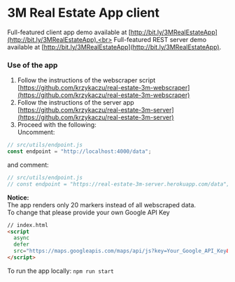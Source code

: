 # 3M Real Estate App client

Full-featured client app demo available at [http://bit.ly/3MRealEstateApp](http://bit.ly/3MRealEstateApp).<br>
Full-featured REST server demo available at [http://bit.ly/3MRealEstateApp](http://bit.ly/3MRealEstateApp).

### Use of the app
1. Follow the instructions of the webscraper script [https://github.com/krzykaczu/real-estate-3m-webscraper](https://github.com/krzykaczu/real-estate-3m-webscraper)<br>
2. Follow the instructions of the server app [https://github.com/krzykaczu/real-estate-3m-server](https://github.com/krzykaczu/real-estate-3m-server)
3. Proceed with the following:<br>
Uncomment:
```javascript
// src/utils/endpoint.js
const endpoint = "http://localhost:4000/data";
```
and comment:
```javascript
// src/utils/endpoint.js
// const endpoint = "https://real-estate-3m-server.herokuapp.com/data";
```
**Notice:**<br>
The app renders only 20 markers instead of all webscraped data.<br>
To change that please provide your own Google API Key
```html
// index.html
<script 
  async 
  defer 
  src="https://maps.googleapis.com/maps/api/js?key=Your_Google_API_Key&callback=mapsCallback" type="text/javascript">
</script>
```
To run the app locally: `npm run start`

